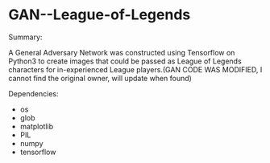 # GAN--League-of-Legends

Summary:

A General Adversary Network was constructed using Tensorflow on Python3 to create images that could be passed as League of Legends characters for in-experienced League players.(GAN CODE WAS MODIFIED, I cannot find the original owner, will update when found)

Dependencies: 

- os
- glob
- matplotlib
- PIL
- numpy 
- tensorflow
